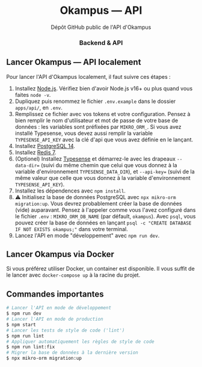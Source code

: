 <h1 align="center">Okampus — API</h1>
<p align="center">
  Dépôt GitHub public de l'API d'Okampus
</p>

<h3 align="center">Backend & API</h1>

## Lancer Okampus — API localement

Pour lancer l'API d'Okampus localement, il faut suivre ces étapes :

1. Installez [Node.js]. Vérifiez bien d'avoir Node.js v16+ ou plus quand vous faites `node -v`.
1. Dupliquez puis renommez le fichier `.env.example` dans le dossier `apps/api/`, en `.env`.
1. Remplissez ce fichier avec vos tokens et votre configuration. Pensez à bien remplir le nom d'utilisateur et mot de passe de votre base de données : les variables sont préfixées par `MIKRO_ORM_`. Si vous avez installé Typesense, vous devez aussi remplir la variable `TYPESENSE_API_KEY` avec la clé d'api que vous avez définie en le lançant.
1. Installez [PostgreSQL 14].
1. Installez [Redis 7].
1. (Optionel) Installez [Typesense] et démarrez-le avec les drapeaux `--data-dir=` (suivi du même chemin que celui que vous donnez à la variable d'environnement `TYPESENSE_DATA_DIR`), et `--api-key=` (suivi de la même valeur que celle que vous donnez à la variable d'environnement `TYPESENSE_API_KEY`).
1. Installez les dépendences avec `npm install`.
1. :warning: Initialisez la base de données PostgreSQL avec `npx mikro-orm migration:up`.
    Vous devrez probablement créer la base de données (vide) auparavant. Pensez à l'appeler comme vous l'avez configuré dans le fichier `.env` : `MIKRO_ORM_DB_NAME` (par défault, `okampus`). Avec `psql`, vous pouvez créer la base de données en lançant `psql -c "CREATE DATABASE IF NOT EXISTS okampus;"` dans votre terminal.
1. Lancez l'API en mode "développement" avec `npm run dev`.

## Lancer Okampus via Docker

Si vous préférez utiliser Docker, un container est disponible. Il vous suffit de le lancer avec `docker-compose up` à la racine du projet.

## Commandes importantes

```bash
# Lancer l'API en mode de développement
$ npm run dev
# Lancer l'API en mode de production
$ npm start
# Lancer les tests de style de code ('lint')
$ npm run lint
# Appliquer automatiquement les règles de style de code
$ npm run lint:fix
# Migrer la base de données à la dernière version
$ npx mikro-orm migration:up
```

<!-- Link Dump -->
[Node.js]: https://nodejs.org/en/download/
[PostgreSQL 14]: https://www.postgresqltutorial.com/postgresql-getting-started/
[Redis 7]: https://redis.io/download/
[Typesense]: https://typesense.org/docs/guide/install-typesense.html#📥-download-install
